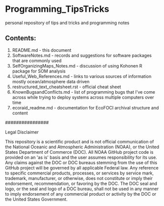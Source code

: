 # Programming_TipsTricks
personal repository of tips and tricks and programming notes


## Contents:
1. README.md - this document
1. SoftwareNotes.md - records and suggestions for software packages that are commonly used
1. SelfOrganizingMaps_Notes.md - discussion of using Kohonen R package for SOM analysis
1. Useful_Web_References.md  - links to various sources of information mostly ocean/atmosphere data driven
1. restructured_text_cheatsheet.rst - official cheat sheet
1. KnownBugsandConflicts.md - list of programming bugs that I've come across while trying to deploy systems across multiple computers over time
1. ecoraid_readme.md - documentation for EcoFOCI archival structure and content

################

Legal Disclaimer

This repository is a scientific product and is not official communication of the National Oceanic and Atmospheric Administration (NOAA), or the United States Department of Commerce (DOC). All NOAA GitHub project code is provided on an 'as is' basis and the user assumes responsibility for its use. Any claims against the DOC or DOC bureaus stemming from the use of this GitHub project will be governed by all applicable Federal law. Any reference to specific commercial products, processes, or services by service mark, trademark, manufacturer, or otherwise, does not constitute or imply their endorsement, recommendation, or favoring by the DOC. The DOC seal and logo, or the seal and logo of a DOC bureau, shall not be used in any manner to imply endorsement of any commercial product or activity by the DOC or the United States Government.
